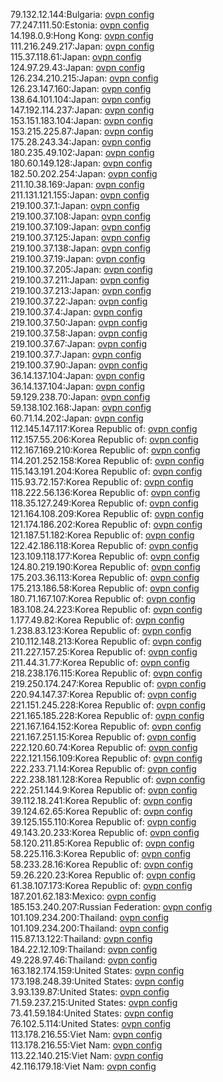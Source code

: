 79.132.12.144:Bulgaria: [ovpn config](vpn/79_132_12_144.ovpn)  
77.247.111.50:Estonia: [ovpn config](vpn/77_247_111_50.ovpn)  
14.198.0.9:Hong Kong: [ovpn config](vpn/14_198_0_9.ovpn)  
111.216.249.217:Japan: [ovpn config](vpn/111_216_249_217.ovpn)  
115.37.118.61:Japan: [ovpn config](vpn/115_37_118_61.ovpn)  
124.97.29.43:Japan: [ovpn config](vpn/124_97_29_43.ovpn)  
126.234.210.215:Japan: [ovpn config](vpn/126_234_210_215.ovpn)  
126.23.147.160:Japan: [ovpn config](vpn/126_23_147_160.ovpn)  
138.64.101.104:Japan: [ovpn config](vpn/138_64_101_104.ovpn)  
147.192.114.237:Japan: [ovpn config](vpn/147_192_114_237.ovpn)  
153.151.183.104:Japan: [ovpn config](vpn/153_151_183_104.ovpn)  
153.215.225.87:Japan: [ovpn config](vpn/153_215_225_87.ovpn)  
175.28.243.34:Japan: [ovpn config](vpn/175_28_243_34.ovpn)  
180.235.49.102:Japan: [ovpn config](vpn/180_235_49_102.ovpn)  
180.60.149.128:Japan: [ovpn config](vpn/180_60_149_128.ovpn)  
182.50.202.254:Japan: [ovpn config](vpn/182_50_202_254.ovpn)  
211.10.38.169:Japan: [ovpn config](vpn/211_10_38_169.ovpn)  
211.131.121.155:Japan: [ovpn config](vpn/211_131_121_155.ovpn)  
219.100.37.1:Japan: [ovpn config](vpn/219_100_37_1.ovpn)  
219.100.37.108:Japan: [ovpn config](vpn/219_100_37_108.ovpn)  
219.100.37.109:Japan: [ovpn config](vpn/219_100_37_109.ovpn)  
219.100.37.125:Japan: [ovpn config](vpn/219_100_37_125.ovpn)  
219.100.37.138:Japan: [ovpn config](vpn/219_100_37_138.ovpn)  
219.100.37.19:Japan: [ovpn config](vpn/219_100_37_19.ovpn)  
219.100.37.205:Japan: [ovpn config](vpn/219_100_37_205.ovpn)  
219.100.37.211:Japan: [ovpn config](vpn/219_100_37_211.ovpn)  
219.100.37.213:Japan: [ovpn config](vpn/219_100_37_213.ovpn)  
219.100.37.22:Japan: [ovpn config](vpn/219_100_37_22.ovpn)  
219.100.37.4:Japan: [ovpn config](vpn/219_100_37_4.ovpn)  
219.100.37.50:Japan: [ovpn config](vpn/219_100_37_50.ovpn)  
219.100.37.58:Japan: [ovpn config](vpn/219_100_37_58.ovpn)  
219.100.37.67:Japan: [ovpn config](vpn/219_100_37_67.ovpn)  
219.100.37.7:Japan: [ovpn config](vpn/219_100_37_7.ovpn)  
219.100.37.90:Japan: [ovpn config](vpn/219_100_37_90.ovpn)  
36.14.137.104:Japan: [ovpn config](vpn/36_14_137_104.ovpn)  
36.14.137.104:Japan: [ovpn config](vpn/36_14_137_104.ovpn)  
59.129.238.70:Japan: [ovpn config](vpn/59_129_238_70.ovpn)  
59.138.102.168:Japan: [ovpn config](vpn/59_138_102_168.ovpn)  
60.71.14.202:Japan: [ovpn config](vpn/60_71_14_202.ovpn)  
112.145.147.117:Korea Republic of: [ovpn config](vpn/112_145_147_117.ovpn)  
112.157.55.206:Korea Republic of: [ovpn config](vpn/112_157_55_206.ovpn)  
112.167.169.210:Korea Republic of: [ovpn config](vpn/112_167_169_210.ovpn)  
114.201.252.158:Korea Republic of: [ovpn config](vpn/114_201_252_158.ovpn)  
115.143.191.204:Korea Republic of: [ovpn config](vpn/115_143_191_204.ovpn)  
115.93.72.157:Korea Republic of: [ovpn config](vpn/115_93_72_157.ovpn)  
118.222.56.136:Korea Republic of: [ovpn config](vpn/118_222_56_136.ovpn)  
118.35.127.249:Korea Republic of: [ovpn config](vpn/118_35_127_249.ovpn)  
121.164.108.209:Korea Republic of: [ovpn config](vpn/121_164_108_209.ovpn)  
121.174.186.202:Korea Republic of: [ovpn config](vpn/121_174_186_202.ovpn)  
121.187.51.182:Korea Republic of: [ovpn config](vpn/121_187_51_182.ovpn)  
122.42.186.118:Korea Republic of: [ovpn config](vpn/122_42_186_118.ovpn)  
123.109.118.177:Korea Republic of: [ovpn config](vpn/123_109_118_177.ovpn)  
124.80.219.190:Korea Republic of: [ovpn config](vpn/124_80_219_190.ovpn)  
175.203.36.113:Korea Republic of: [ovpn config](vpn/175_203_36_113.ovpn)  
175.213.186.58:Korea Republic of: [ovpn config](vpn/175_213_186_58.ovpn)  
180.71.167.107:Korea Republic of: [ovpn config](vpn/180_71_167_107.ovpn)  
183.108.24.223:Korea Republic of: [ovpn config](vpn/183_108_24_223.ovpn)  
1.177.49.82:Korea Republic of: [ovpn config](vpn/1_177_49_82.ovpn)  
1.238.83.123:Korea Republic of: [ovpn config](vpn/1_238_83_123.ovpn)  
210.112.148.213:Korea Republic of: [ovpn config](vpn/210_112_148_213.ovpn)  
211.227.157.25:Korea Republic of: [ovpn config](vpn/211_227_157_25.ovpn)  
211.44.31.77:Korea Republic of: [ovpn config](vpn/211_44_31_77.ovpn)  
218.238.176.115:Korea Republic of: [ovpn config](vpn/218_238_176_115.ovpn)  
219.250.174.247:Korea Republic of: [ovpn config](vpn/219_250_174_247.ovpn)  
220.94.147.37:Korea Republic of: [ovpn config](vpn/220_94_147_37.ovpn)  
221.151.245.228:Korea Republic of: [ovpn config](vpn/221_151_245_228.ovpn)  
221.165.185.228:Korea Republic of: [ovpn config](vpn/221_165_185_228.ovpn)  
221.167.164.152:Korea Republic of: [ovpn config](vpn/221_167_164_152.ovpn)  
221.167.251.15:Korea Republic of: [ovpn config](vpn/221_167_251_15.ovpn)  
222.120.60.74:Korea Republic of: [ovpn config](vpn/222_120_60_74.ovpn)  
222.121.156.109:Korea Republic of: [ovpn config](vpn/222_121_156_109.ovpn)  
222.233.71.14:Korea Republic of: [ovpn config](vpn/222_233_71_14.ovpn)  
222.238.181.128:Korea Republic of: [ovpn config](vpn/222_238_181_128.ovpn)  
222.251.144.9:Korea Republic of: [ovpn config](vpn/222_251_144_9.ovpn)  
39.112.18.241:Korea Republic of: [ovpn config](vpn/39_112_18_241.ovpn)  
39.124.62.65:Korea Republic of: [ovpn config](vpn/39_124_62_65.ovpn)  
39.125.155.110:Korea Republic of: [ovpn config](vpn/39_125_155_110.ovpn)  
49.143.20.233:Korea Republic of: [ovpn config](vpn/49_143_20_233.ovpn)  
58.120.211.85:Korea Republic of: [ovpn config](vpn/58_120_211_85.ovpn)  
58.225.116.3:Korea Republic of: [ovpn config](vpn/58_225_116_3.ovpn)  
58.233.28.16:Korea Republic of: [ovpn config](vpn/58_233_28_16.ovpn)  
59.26.220.23:Korea Republic of: [ovpn config](vpn/59_26_220_23.ovpn)  
61.38.107.173:Korea Republic of: [ovpn config](vpn/61_38_107_173.ovpn)  
187.201.62.183:Mexico: [ovpn config](vpn/187_201_62_183.ovpn)  
185.153.240.207:Russian Federation: [ovpn config](vpn/185_153_240_207.ovpn)  
101.109.234.200:Thailand: [ovpn config](vpn/101_109_234_200.ovpn)  
101.109.234.200:Thailand: [ovpn config](vpn/101_109_234_200.ovpn)  
115.87.13.122:Thailand: [ovpn config](vpn/115_87_13_122.ovpn)  
184.22.12.109:Thailand: [ovpn config](vpn/184_22_12_109.ovpn)  
49.228.97.46:Thailand: [ovpn config](vpn/49_228_97_46.ovpn)  
163.182.174.159:United States: [ovpn config](vpn/163_182_174_159.ovpn)  
173.198.248.39:United States: [ovpn config](vpn/173_198_248_39.ovpn)  
3.93.139.87:United States: [ovpn config](vpn/3_93_139_87.ovpn)  
71.59.237.215:United States: [ovpn config](vpn/71_59_237_215.ovpn)  
73.41.59.184:United States: [ovpn config](vpn/73_41_59_184.ovpn)  
76.102.5.114:United States: [ovpn config](vpn/76_102_5_114.ovpn)  
113.178.216.55:Viet Nam: [ovpn config](vpn/113_178_216_55.ovpn)  
113.178.216.55:Viet Nam: [ovpn config](vpn/113_178_216_55.ovpn)  
113.22.140.215:Viet Nam: [ovpn config](vpn/113_22_140_215.ovpn)  
42.116.179.18:Viet Nam: [ovpn config](vpn/42_116_179_18.ovpn)  
